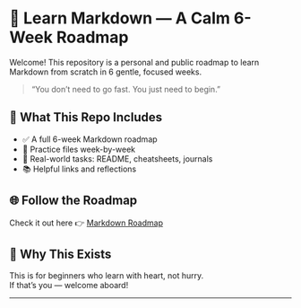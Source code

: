 # 📘 Learn Markdown — A Calm 6-Week Roadmap

Welcome! This repository is a personal and public roadmap to learn Markdown from scratch in 6 gentle, focused weeks.

> “You don’t need to go fast. You just need to begin.”

## 🚀 What This Repo Includes
- ✅ A full 6-week Markdown roadmap
- 🧱 Practice files week-by-week
- 📝 Real-world tasks: README, cheatsheets, journals
- 📚 Helpful links and reflections

## 🌐 Follow the Roadmap
Check it out here 👉 [Markdown Roadmap](https://roadmap.sh/r/markdown-roadmap)

## 💚 Why This Exists
This is for beginners who learn with heart, not hurry.  
If that’s you — welcome aboard!

---
